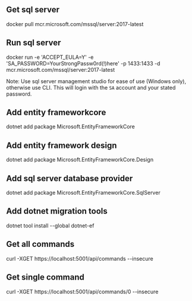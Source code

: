 ## Get sql server
docker pull mcr.microsoft.com/mssql/server:2017-latest  

## Run sql server  
docker run -e 'ACCEPT_EULA=Y' -e 'SA_PASSWORD=YourStrongPassw0rd(!)here' -p 1433:1433 -d mcr.microsoft.com/mssql/server:2017-latest

Note: Use sql server management studio for ease of use (Windows only), otherwise use CLI. This will login with the `SA` account and your stated password.

## Add entity frameworkcore
dotnet add package Microsoft.EntityFrameworkCore

## Add entity framework design
dotnet add package Microsoft.EntityFrameworkCore.Design  

## Add sql server database provider 
dotnet add package Microsoft.EntityFrameworkCore.SqlServer

## Add dotnet migration tools
dotnet tool install --global dotnet-ef

## Get all commands
curl -XGET https://localhost:5001/api/commands --insecure  

## Get single command
curl -XGET https://localhost:5001/api/commands/0 --insecure  